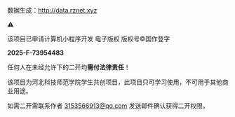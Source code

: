 数据生成：http://data.rznet.xyz



**⚠️**

该项目已申请计算机小程序开发 电子版权 版权号©️国作登字

**2025-F-73954483**

任何人在未经允许下的二开均**需付法律责任**！

该项目为河北科技师范学院学生共创项目，此项目只可学习使用，不可用于其他商业用途。

如需二开需联系作者 3153566913@qq.com 发送邮件确认获得二开权限。

